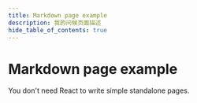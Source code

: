 ```yaml
---
title: Markdown page example
description: 我的问候页面描述
hide_table_of_contents: true
---
```


# Markdown page example

You don't need React to write simple standalone pages.

